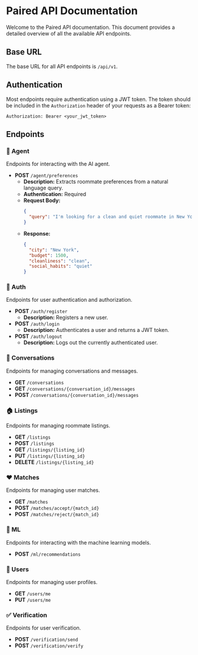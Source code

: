 # Paired API Documentation

Welcome to the Paired API documentation. This document provides a detailed overview of all the available API endpoints.

## Base URL

The base URL for all API endpoints is `/api/v1`.

## Authentication

Most endpoints require authentication using a JWT token. The token should be included in the `Authorization` header of your requests as a Bearer token:

`Authorization: Bearer <your_jwt_token>`

## Endpoints

### 🤖 Agent

Endpoints for interacting with the AI agent.

*   **POST** `/agent/preferences`
    *   **Description:** Extracts roommate preferences from a natural language query.
    *   **Authentication:** Required
    *   **Request Body:**
        ```json
        {
          "query": "I'm looking for a clean and quiet roommate in New York with a budget of $1500."
        }
        ```
    *   **Response:**
        ```json
        {
          "city": "New York",
          "budget": 1500,
          "cleanliness": "clean",
          "social_habits": "quiet"
        }
        ```

### 🔑 Auth

Endpoints for user authentication and authorization.

*   **POST** `/auth/register`
    *   **Description:** Registers a new user.
*   **POST** `/auth/login`
    *   **Description:** Authenticates a user and returns a JWT token.
*   **POST** `/auth/logout`
    *   **Description:** Logs out the currently authenticated user.

### 💬 Conversations

Endpoints for managing conversations and messages.

*   **GET** `/conversations`
*   **GET** `/conversations/{conversation_id}/messages`
*   **POST** `/conversations/{conversation_id}/messages`

### 🏠 Listings

Endpoints for managing roommate listings.

*   **GET** `/listings`
*   **POST** `/listings`
*   **GET** `/listings/{listing_id}`
*   **PUT** `/listings/{listing_id}`
*   **DELETE** `/listings/{listing_id}`

### ❤️ Matches

Endpoints for managing user matches.

*   **GET** `/matches`
*   **POST** `/matches/accept/{match_id}`
*   **POST** `/matches/reject/{match_id}`

### 🧠 ML

Endpoints for interacting with the machine learning models.

*   **POST** `/ml/recommendations`

### 👤 Users

Endpoints for managing user profiles.

*   **GET** `/users/me`
*   **PUT** `/users/me`

### ✅ Verification

Endpoints for user verification.

*   **POST** `/verification/send`
*   **POST** `/verification/verify` 